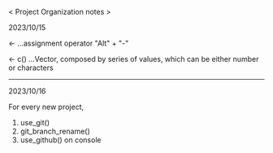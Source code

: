 < Project Organization notes >

2023/10/15


<- ...assignment operator     "Alt" + "-"

<- c() ...Vector, composed by series of values, which can be either number or characters

_________________________________________________________


2023/10/16

For every new project,
  1. use_git()
  2. git_branch_rename()
  3. use_github()
on console


